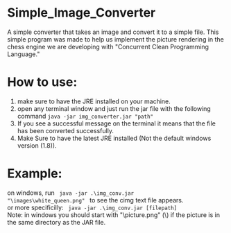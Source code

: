 # Simple_Image_Converter
A simple converter that takes an image and convert it to a simple file. This simple program was made to help us implement the picture rendering in the chess engine we are developing with "Concurrent Clean Programming Language."

# How to use:
1) make sure to have the JRE installed on your machine.
2) open any terminal window and just run the jar file with the following command
<code>java -jar img_converter.jar "path" </code>
3) If you see a successful message on the terminal it means that the file has been converted successfully.
4) Make Sure to have the latest JRE installed (Not the default windows version (1.8)).

# Example:
  on windows, run <code>  java -jar .\img_conv.jar "\images\white_queen.png" </code> to see the cimg text file appears. </br>
  or more specificilly: <code>  java -jar .\img_conv.jar [filepath] </code> Note: in windows you should start with "\picture.png" (\\) if the picture is in the same directory as the JAR file. 
  
